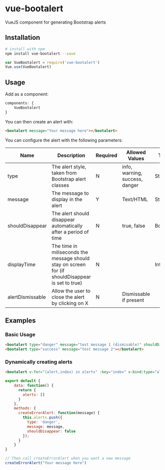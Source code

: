 # vue-bootalert
VueJS component for generating Bootstrap alerts

## Installation

``` bash
# install with npm
npm install vue-bootalert --save
```

``` javascript
var VueBootalert = require('vue-bootalert')
Vue.use(VueBootalert)
```
## Usage

Add as a component:

``` javascript
components: {
    VueBootalert
}
```
You can then create an alert with:

``` html
<bootalert message="Your message here"></bootalert>
```

You can configure the alert with the following parameters:

| Name  | Description |  Required | Allowed Values | Type | Default Value  |
|---|---|---|---|---|---|
| type  |  The alert style, taken from Bootstrap alert classes |  N | info, warning, success, danger  | String  |  info |
| message | The message to display in the alert | Y  | Text/HTML | String  | nil  |
| shouldDisappear  | The alert should disappear automatically after a period of time  | N | true, false  | Boolean  | true |
| displayTime  | The time in miliseconds the message should stay on screen for (if shouldDisappear is set to true)  | N |   | Integer | 5000 |
| alertDismissable  | Allow the user to close the alert by clicking on X  | N | Dismissable if present |   |  false |

## Examples

### Basic Usage

``` HTML
<bootalert type="danger" message="test message 1 (dismisable)" shouldDisappear="false" alertDismissable></bootalert>
<bootalert type="success" message="test message 2"></bootalert>
```

### Dynamically creating alerts

``` HTML
<bootalert v-for="(alert,index) in alerts" :key="index" v-bind:type="alert.type" v-bind:message="alert.message" v-bind:shouldDisappear="alert.shouldDisappear" alertDismissable></bootalert>
```

``` Javascript
export default {
    data: function() {
      return {
        alerts: []
      }
    },
    methods: {
      createErrorAlert: function(message) {
        this.alerts.push({
          type: 'danger',
          message: message,
          shouldDisappear: false
        });
      }
    }
}

// Then call createErrorAlert when you want a new message
createErrorAlert("Your message here")
```